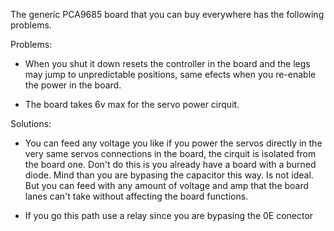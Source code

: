 

The generic PCA9685 board that you can buy everywhere has the following problems.

Problems:

* When you shut it down resets the controller in the board and the legs may jump to unpredictable positions, same efects when you re-enable the power in the board.

* The board takes 6v max for the servo power cirquit.

Solutions:

* You can feed any voltage you like if you power the servos directly in the very same servos connections in the board, the cirquit is isolated from the board one. Don't do this is you already have a board with a burned diode.
Mind than you are bypasing the capacitor this way. Is not ideal. But you can feed with any amount of voltage and amp that the board lanes can't take without affecting the board functions.

* If you go this path use a relay since you are bypasing the 0E conector